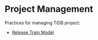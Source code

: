 # Project Management

Practices for managing TiDB project:

* [Release Train Model](release-train-model.md)
